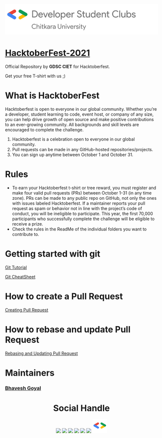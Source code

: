 ![GDSC CIET](Images/logo.png)
---
# [HacktoberFest-2021](https://hacktoberfest.digitalocean.com/)

Official Repository by **GDSC CIET** for Hacktoberfest.

Get your free T-shirt with us ;)

# What is HacktoberFest
 Hacktoberfest is open to everyone in our global community. Whether you’re a developer, student learning to code, event host, or company of any size, you can help drive growth of open source and make positive contributions to an ever-growing community. All backgrounds and skill levels are encouraged to complete the challenge.

1. Hacktoberfest is a celebration open to everyone in our global community.
2. Pull requests can be made in any GitHub-hosted repositories/projects.
3. You can sign up anytime between October 1 and October 31.

# Rules
  * To earn your Hacktoberfest t-shirt or tree reward, you must register and make four valid pull requests (PRs) between October 1-31 (in any time zone). PRs can be made to any public repo on GitHub, not only the ones with issues labeled Hacktoberfest. If a maintainer reports your pull request as spam or behavior not in line with the project’s code of conduct, you will be ineligible to participate. This year, the first 70,000 participants who successfully complete the challenge will be eligible to receive a prize.
  * Check the rules in the ReadMe of the individual folders you want to contribute to.


# Getting started with git
[Git Tutorial](https://www.digitalocean.com/community/tutorials/how-to-contribute-to-open-source-getting-started-with-git)

[Git CheatSheet](https://www.digitalocean.com/community/cheatsheets/how-to-use-git-a-reference-guide)

# How to create a Pull Request
[Creating Pull Request](https://www.digitalocean.com/community/tutorials/how-to-create-a-pull-request-on-github)

# How to rebase and update Pull Request
[Rebasing and Updating Pull Request](https://www.digitalocean.com/community/tutorials/how-to-rebase-and-update-a-pull-request)


 # Maintainers
 ### [Bhavesh Goyal](https://github.com/bhaveshgoyal182)

<div align="center">
<h1 align="center">Social Handle</h1>
  <a href="https://www.instagram.com/gdsc_ciet/" target="_blank"><img src="https://img.icons8.com/fluent/48/000000/instagram-new.png"/></a>
  <a href="https://twitter.com/gdscciet" target="_blank"><img src="https://img.icons8.com/fluent/48/000000/twitter.png"/></a>
  <a href="https://dsccietcommunity.slack.com/join/shared_invite/zt-ht5oy31g-Cj~Ib0AklnA9AZdlwCs8JA#/" target="_blank"><img src="https://img.icons8.com/color/50/000000/slack-new.png"/></a>
  <a href="https://www.facebook.com/Google-Developers-967415219957038/" target="_blank"><img src="https://img.icons8.com/fluent/48/000000/facebook-new.png"/></a>
  <a href="https://www.youtube.com/googledevelopers" target="_blank"><img src="https://img.icons8.com/color/48/000000/youtube-play.png"/></a>
  <a href="mailto: dscciet@gmail.com" target="_blank"><img src="https://img.icons8.com/fluent/48/000000/gmail.png"/></a>
  <a href="https://dsc.community.dev/chitkara-university-punjab/" target="_blank"><img src="Images/dsc.png"/></a>

</div>
